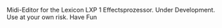 Midi-Editor for the Lexicon LXP 1 Effectsprozessor.
Under Development. Use at your own risk.
Have Fun
